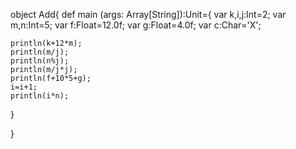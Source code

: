 object Add{
  def main (args: Array[String]):Unit={
    var k,i,j:Int=2;
    var m,n:Int=5;
    var f:Float=12.0f;
    var g:Float=4.0f;
    var c:Char='X';
    
    println(k+12*m);
    println(m/j);
    println(n%j);
    println(m/j*j);
    println(f+10*5+g);
    i=i+1;
    println(i*n);
    
  }

}
